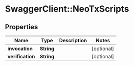 # SwaggerClient::NeoTxScripts

## Properties
Name | Type | Description | Notes
------------ | ------------- | ------------- | -------------
**invocation** | **String** |  | [optional] 
**verification** | **String** |  | [optional] 

